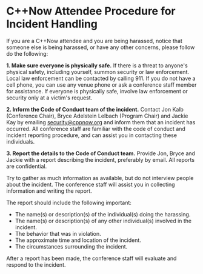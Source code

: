 C++Now Attendee Procedure for Incident Handling 
===============================================

If you are a C++Now attendee and you are being harassed, notice that
someone else is being harassed, or have any other concerns, please follow do
the following:

**1. Make sure everyone is physically safe.** If there is a threat to anyone's
physical safety, including yourself, summon security or law enforcement. Local
law enforcement can be contacted by calling 911. If you do not have a cell
phone, you can use any venue phone or ask a conference staff member for
assistance. If everyone is physically safe, involve law enforcement or security
only at a victim's request. 

**2. Inform the Code of Conduct team of the incident.** Contact
Jon Kalb (Conference Chair), Bryce Adelstein Lelbach (Program Chair) and Jackie Kay by emailing [security@cppnow.org](mailto:security@cppnow.org) and inform them that an
incident has occurred. All conference staff are familiar with the code of
conduct and incident reporting procedure, and can assist you in contacting
these individuals. 

**3. Report the details to the Code of Conduct team.** Provide
Jon, Bryce and Jackie with a report describing the incident, preferably by
email. All reports are confidential.

Try to gather as much information as available, but do not interview people
about the incident. The conference staff will assist you in collecting
information and writing the report.

The report should include the following important:

- The name(s) or description(s) of the individual(s) doing the harassing.
- The name(s) or description(s) of any other individual(s) involved in the
    incident.
- The behavior that was in violation.
- The approximate time and location of the incident.
- The circumstances surrounding the incident.

After a report has been made, the conference staff will evaluate and respond to
the incident. 

